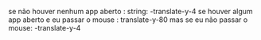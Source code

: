se não houver nenhum app aberto : string: -translate-y-4
se houver algum app aberto e eu passar o mouse : translate-y-80
mas se eu não passar o mouse: -translate-y-4